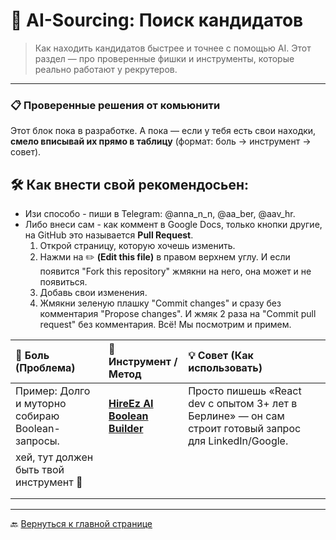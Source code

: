 # 🚀 AI-Sourcing: Поиск кандидатов

> Как находить кандидатов быстрее и точнее с помощью AI. Этот раздел — про проверенные фишки и инструменты, которые реально работают у рекрутеров.

---

### 📋 Проверенные решения от комьюнити

Этот блок пока в разработке.
А пока — если у тебя есть свои находки, **смело вписывай их прямо в таблицу** (формат: боль → инструмент → совет).  

## 🛠 Как внести свой рекомендосьен:  
- Изи способо - пиши в Telegram: @anna_n_n, @aa_ber, @aav_hr.  
- Либо внеси сам -  как коммент в Google Docs, только кнопки другие, на GitHub это называется **Pull Request**.  
  1. Открой страницу, которую хочешь изменить.
  3. Нажми на ✏️ **(Edit this file)** в правом верхнем углу. И если появится  "Fork this repository" жмякни на него, она может и не появиться. 
  5. Добавь свои изменения.
  7. Жмякни зеленую плашку "Commit changes" и сразу без комментария "Propose changes". И жмяк 2 раза на "Commit pull request" без комментария.
     Всё! Мы посмотрим и примем.  


| 💢 Боль (Проблема) | 🔧 Инструмент / Метод | 💡 Совет (Как использовать) |
| :--- | :--- | :--- |
| Пример: Долго и муторно собираю Boolean-запросы. | **[HireEz AI Boolean Builder](https://hireez.com/product/boolean-builder)** | Просто пишешь «React dev с опытом 3+ лет в Берлине» — он сам строит готовый запрос для LinkedIn/Google. |
| хей, тут должен быть твой инструмент 🙂 |  |  |
|  |  |  |
|  |  |  |

---

🔙 [Вернуться к главной странице](https://github.com/Hunters-of-the-World-WIKI) 

